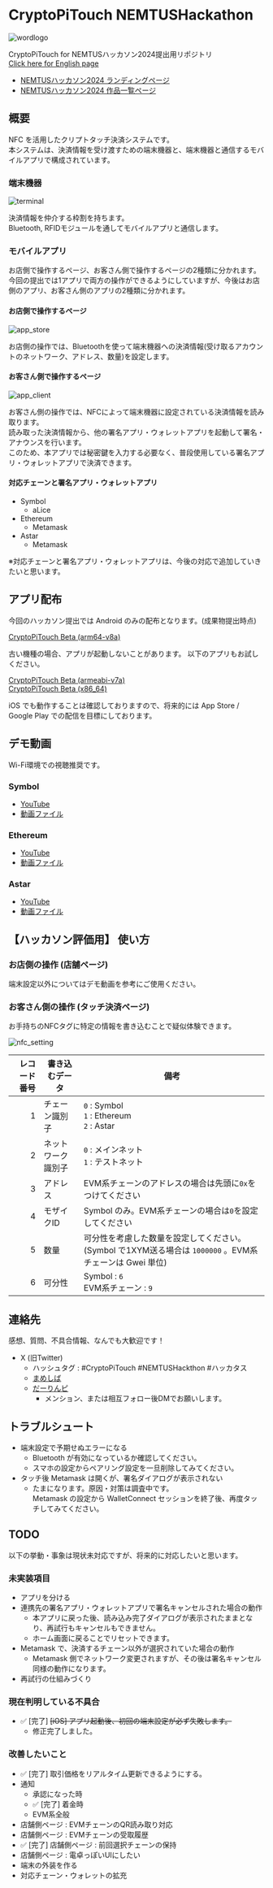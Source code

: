 # CryptoPiTouch NEMTUSHackathon

![wordlogo](images/wordlogo.png)

CryptoPiTouch for NEMTUSハッカソン2024提出用リポジトリ  
[Click here for English page](https://github.com/TGVRock/CryptoPiTouch_NEMTUSHackathon/blob/master/README-en.md)

- [NEMTUSハッカソン2024 ランディングページ](https://hackathon-2024.nemtus.com/)
- [NEMTUSハッカソン2024 作品一覧ページ](https://nemtus-hackathon.web.app/years/2024/results)

## 概要

NFC を活用したクリプトタッチ決済システムです。  
本システムは、決済情報を受け渡すための端末機器と、端末機器と通信するモバイルアプリで構成されています。

### 端末機器

![terminal](images/terminal.jpg)

決済情報を仲介する枠割を持ちます。  
Bluetooth, RFIDモジュールを通してモバイルアプリと通信します。

### モバイルアプリ

お店側で操作するページ、お客さん側で操作するページの2種類に分かれます。  
今回の提出では1アプリで両方の操作ができるようにしていますが、今後はお店側のアプリ、お客さん側のアプリの2種類に分かれます。

#### お店側で操作するページ

![app_store](images/application_store.jpg)

お店側の操作では、Bluetoothを使って端末機器への決済情報(受け取るアカウントのネットワーク、アドレス、数量)を設定します。

#### お客さん側で操作するページ

![app_client](images/application_client.jpg)

お客さん側の操作では、NFCによって端末機器に設定されている決済情報を読み取ります。  
読み取った決済情報から、他の署名アプリ・ウォレットアプリを起動して署名・アナウンスを行います。  
このため、本アプリでは秘密鍵を入力する必要なく、普段使用している署名アプリ・ウォレットアプリで決済できます。

#### 対応チェーンと署名アプリ・ウォレットアプリ

- Symbol
  - aLice
- Ethereum
  - Metamask
- Astar
  - Metamask

※対応チェーンと署名アプリ・ウォレットアプリは、今後の対応で追加していきたいと思います。

## アプリ配布

今回のハッカソン提出では Android のみの配布となります。(成果物提出時点)

[CryptoPiTouch Beta (arm64-v8a)](apps/crypto-pi-touch-beta.apk)

古い機種の場合、アプリが起動しないことがあります。
以下のアプリもお試しください。

[CryptoPiTouch Beta (armeabi-v7a)](apps/crypto-pi-touch-beta-armeabi-v7a.apk)  
[CryptoPiTouch Beta (x86_64)](apps/crypto-pi-touch-beta-x86_64.apk)

iOS でも動作することは確認しておりますので、将来的には App Store / Google Play での配信を目標にしております。

## デモ動画

Wi-Fi環境での視聴推奨です。

### Symbol

- [YouTube](https://youtu.be/LwDMi24dl0c)
- [動画ファイル](demos/demo_symbol.mp4)

### Ethereum

- [YouTube](https://youtu.be/lR5RxytIIMo)
- [動画ファイル](demos/demo_ethereum.mp4)

### Astar

- [YouTube](https://youtu.be/ZdSgLeBOu8I)
- [動画ファイル](demos/demo_astar.mp4)

## 【ハッカソン評価用】 使い方

### お店側の操作 (店舗ページ)

端末設定以外についてはデモ動画を参考にご使用ください。

### お客さん側の操作 (タッチ決済ページ)

お手持ちのNFCタグに特定の情報を書き込むことで疑似体験できます。

![nfc_setting](images/nfc_setting.png)

| レコード番号 | 書き込むデータ     | 備考                                                                                                    |
| -----------: | ------------------ | ------------------------------------------------------------------------------------------------------- |
|            1 | チェーン識別子     | `0` : Symbol<br>`1` : Ethereum<br>`2` : Astar                                                           |
|            2 | ネットワーク識別子 | `0` : メインネット<br>`1` : テストネット                                                                |
|            3 | アドレス           | EVM系チェーンのアドレスの場合は先頭に`0x`をつけてください                                               |
|            4 | モザイクID         | Symbol のみ。EVM系チェーンの場合は`0`を設定してください                                                 |
|            5 | 数量               | 可分性を考慮した数量を設定してください。(Symbol で1XYM送る場合は `1000000` 。EVM系チェーンは Gwei 単位) |
|            6 | 可分性             | Symbol : `6`<br>EVM系チェーン : `9`                                                                     |

## 連絡先

感想、質問、不具合情報、なんでも大歓迎です！

- X (旧Twitter)
  - ハッシュタグ : #CryptoPiTouch #NEMTUSHackthon #ハッカタス
  - [まめしば](https://twitter.com/maromaro1989)
  - [だーりんピ](https://twitter.com/darling_pi_)
    - メンション、または相互フォロー後DMでお願いします。

## トラブルシュート

- 端末設定で予期せぬエラーになる
  - Bluetooth が有効になっているか確認してください。
  - スマホの設定からペアリング設定を一旦削除してみてください。
- タッチ後 Metamask は開くが、署名ダイアログが表示されない
  - たまになります。原因・対策は調査中です。  
    Metamask の設定から WalletConnect セッションを終了後、再度タッチしてみてください。

## TODO

以下の挙動・事象は現状未対応ですが、将来的に対応したいと思います。

### 未実装項目

- アプリを分ける
- 連携先の署名アプリ・ウォレットアプリで署名キャンセルされた場合の動作
  - 本アプリに戻った後、読み込み完了ダイアログが表示されたままとなり、再試行もキャンセルもできません。
  - ホーム画面に戻ることでリセットできます。
- Metamask で、決済するチェーン以外が選択されていた場合の動作
  - Metamask 側でネットワーク変更されますが、その後は署名キャンセル同様の動作になります。
- 再試行の仕組みづくり

### 現在判明している不具合

- ✅ [完了] ~~[iOS] アプリ起動後、初回の端末設定が必ず失敗します。~~
  - 修正完了しました。

### 改善したいこと

- ✅ [完了] 取引価格をリアルタイム更新できるようにする。
- 通知
  - 承認になった時
  - ✅ [完了] 着金時
  - EVM系全般
- 店舗側ページ : EVMチェーンのQR読み取り対応
- 店舗側ページ : EVMチェーンの受取履歴
- ✅ [完了] 店舗側ページ : 前回選択チェーンの保持
- 店舗側ページ : 電卓っぽいUIにしたい
- 端末の外装を作る
- 対応チェーン・ウォレットの拡充
